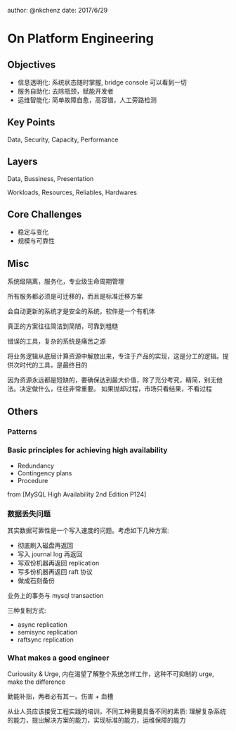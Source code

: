 
author: @nkchenz
date: 2017/6/29

# On Platform Engineering

## Objectives
- 信息透明化: 系统状态随时掌握, bridge console 可以看到一切
- 服务自助化: 去除瓶颈，赋能开发者
- 运维智能化: 简单故障自愈，高容错，人工旁路检测


## Key Points
Data, Security, Capacity, Performance


## Layers
Data, Bussiness, Presentation

Workloads, Resources, Reliables, Hardwares


## Core Challenges
- 稳定与变化
- 规模与可靠性


## Misc
系统级隔离，服务化，专业级生命周期管理

所有服务都必须是可迁移的，而且是标准迁移方案

会自动更新的系统才是安全的系统，软件是一个有机体

真正的方案往往简洁到简陋，可靠到粗糙

错误的工具，复杂的系统是痛苦之源

将业务逻辑从底层计算资源中解放出来，专注于产品的实现，这是分工的逻辑。提供次时代的工具，是最终目的

因为资源永远都是短缺的，要确保达到最大价值，除了充分考究，精简，别无他法。决定做什么，往往非常重要。
如果抛却过程，市场只看结果，不看过程


## Others

### Patterns


### Basic principles for achieving high availability
- Redundancy
- Contingency plans
- Procedure

from [MySQL High Availability 2nd Edition P124]


### 数据丢失问题
其实数据可靠性是一个写入速度的问题。考虑如下几种方案:
- 彻底刷入磁盘再返回
- 写入 journal log 再返回
- 写双份机器再返回 replication 
- 写多份机器再返回 raft 协议
- 做成石刻备份

业务上的事务与 mysql transaction

三种复制方式:
- async replication
- semisync replication
- raftsync replication

### What makes a good engineer

Curiousity & Urge, 内在渴望了解整个系统怎样工作，这种不可抑制的 urge, make the difference

勤能补拙，两者必有其一。伤害 + 血槽 

从业人员应该接受工程实践的培训，不同工种需要具备不同的素质: 理解复杂系统的能力，提出解决方案的能力，实现标准的能力，运维保障的能力

